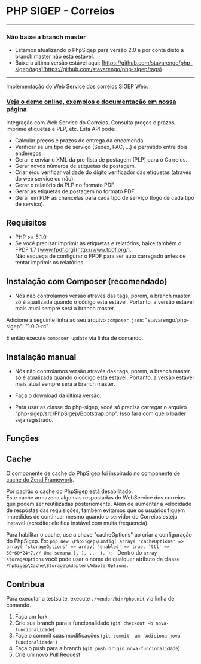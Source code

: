 PHP SIGEP - Correios
====================


------

### Não baixe a branch master
* Estamos atualizando o PhpSigep para versão 2.0 e por conta disto a branch master não está estável.
* Baixe a última versão estável aqui: [https://github.com/stavarengo/php-sigep/tags](https://github.com/stavarengo/php-sigep/tags) 

------

Implementação do Web Service dos correios SIGEP Web.
### [Veja o demo online, exemplos e documentação em nossa página](http://stavarengo.github.io/php-sigep).

Integração com Web Service do Correios. Consulta preços e prazos, imprime etiquetas e PLP, etc.
Esta API pode:
* Calcular preços e prazos de entrega da encomenda.   
* Verificar se um tipo de serviço (Sedex, PAC, ...) é permitido entre dois endereços.   
* Gerar e enviar o XML da pre-lista de postagem (PLP) para o Correios.   
* Gerar novos números de etiquetas de postagem.
* Criar e/ou verificar validade do dígito verificador das etiquetas (através do web service ou não).   
* Gerar o relatório da PLP no formato PDF.   
* Gerar as etiquetas de postagem no formato PDF.
* Gerar em PDF as chancelas para cada tipo de serviço (logo de cada tipo de servico). 

Requisitos
---

* PHP >= 5.1.0
* Se você precisar imprimir as etiquetas e relatórios, baixe também o FPDF 1.7 [www.fpdf.org](http://www.fpdf.org/).   
  Não esqueça de configurar o FPDF para ser auto carregado antes de tentar imprimir os relatórios.

Instalação com Composer (recomendado)
---

* Nós não controlamos versão através das tags, porem, a branch master só é atualizada quando o código está estável.
  Portanto, a versão estável mais atual sempre será a branch master.

Adicione a seguinte linha ao seu arquivo `composer.json`:
	"stavarengo/php-sigep": "1.0.0-rc"

E então execute `composer update` via linha de comando.



Instalação manual
---

* Nós não controlamos versão através das tags, porem, a branch master só é atualizada quando o código está estável.
  Portanto, a versão estável mais atual sempre será a branch master.

* Faça o download da última versão.
* Para usar as classe do php-sigep, você só precisa carregar o arquivo "php-sigep/src/PhpSigep/Bootstrap.php". Isso fara com que o loader seja registrado.

Funções
---

Cache
---

O componente de cache do PhpSigep foi inspirado no [componente de cache do Zend Framework](http://framework.zend.com/manual/2.3/en/index.html#zend-cache).

Por padrão o cache do PhpSigep está desabilitado.   
Este cache armazena algumas respostadas do WebService dos correios que podem ser reutilizadas posteriomente.
Alem de aumentar a velocidade de respostas das requisições, também evitamos que os usuários fiquem impedidos de continuar
mesmo quando o servidor do Correios esteja instavel (acredite: ele fica instável com muita frequencia).

Para habilitar o cache, use a chave "cacheOptions" ao criar a configuração do PhpSigep.
Ex:
    ```php
        new \PhpSigep\Config(
            array(
                'cacheOptions' => array(
                    'storageOptions' => array(
                        'enabled' => true,
                        'ttl' => 60*60*24*7,// Uma semana
                    ),
                ),
                ...
            ),
        );
    ```
Dentro do `array` `storageOptions` você pode usar o nome de qualquer atributo da classe `PhpSigep\Cache\Storage\Adapter\AdapterOptions`.

Contribua
---

Para executar a testsuite, execute `./vendor/bin/phpunit` via linha de comando.

1. Faça um fork
2. Crie sua branch para a funcionalidade (`git checkout -b nova-funcionalidade`)
3. Faça o commit suas modificações (`git commit -am 'Adiciona nova funcionalidade'`)
4. Faça o push para a branch (`git push origin nova-funcionalidade`)
5. Crie um novo Pull Request
